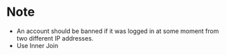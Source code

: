 # Note

* An account should be banned if it was logged in at some moment from two different IP addresses.
* Use Inner Join
